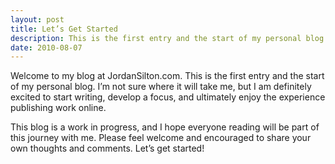 ```yaml
---
layout: post
title: Let’s Get Started
description: This is the first entry and the start of my personal blog. I’m not sure where it will take me, but I am definitely excited to start writing, develop a focus, and ultimately enjoy the experience publishing work online.
date: 2010-08-07
---
```


Welcome to my blog at JordanSilton.com. This is the first entry and the start of my personal blog. I’m not sure where it will take me, but I am definitely excited to start writing, develop a focus, and ultimately enjoy the experience publishing work online.

This blog is a work in progress, and I hope everyone reading will be part of this journey with me. Please feel welcome and encouraged to share your own thoughts and comments. Let’s get started!